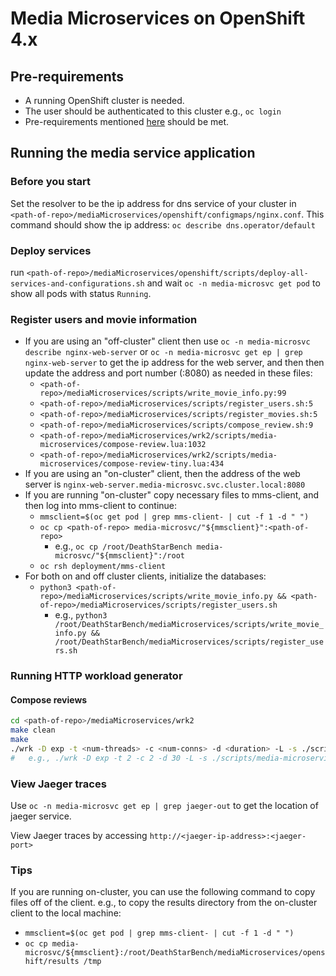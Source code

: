 # Media Microservices on OpenShift 4.x

## Pre-requirements

- A running OpenShift cluster is needed.
- The user should be authenticated to this cluster e.g., `oc login`
- Pre-requirements mentioned [here](https://github.com/delimitrou/DeathStarBench/blob/master/mediaMicroservices/README.md) should be met.

## Running the media service application

### Before you start

Set the resolver to be the ip address for dns service of your cluster in `<path-of-repo>/mediaMicroservices/openshift/configmaps/nginx.conf`.
This command should show the ip address: `oc describe dns.operator/default`

### Deploy services

run `<path-of-repo>/mediaMicroservices/openshift/scripts/deploy-all-services-and-configurations.sh`
and wait `oc -n media-microsvc get pod` to show all pods with status `Running`.

### Register users and movie information

- If you are using an "off-cluster" client then use `oc -n media-microsvc describe nginx-web-server` or `oc -n media-microsvc get ep | grep nginx-web-server` to get the ip address for the web server, and then then update the address and port number (:8080) as needed in these files:
  - `<path-of-repo>/mediaMicroservices/scripts/write_movie_info.py:99`
  - `<path-of-repo>/mediaMicroservices/scripts/register_users.sh:5`
  - `<path-of-repo>/mediaMicroservices/scripts/register_movies.sh:5`
  - `<path-of-repo>/mediaMicroservices/scripts/compose_review.sh:9`
  - `<path-of-repo>/mediaMicroservices/wrk2/scripts/media-microservices/compose-review.lua:1032`
  - `<path-of-repo>/mediaMicroservices/wrk2/scripts/media-microservices/compose-review-tiny.lua:434`
- If you are using an "on-cluster" client, then the address of the web server is `nginx-web-server.media-microsvc.svc.cluster.local:8080`
- If you are running "on-cluster" copy necessary files to mms-client, and then log into mms-client to continue:
  - `mmsclient=$(oc get pod | grep mms-client- | cut -f 1 -d " ")`
  - `oc cp <path-of-repo> media-microsvc/"${mmsclient}":<path-of-repo>`
    - e.g., `oc cp /root/DeathStarBench media-microsvc/"${mmsclient}":/root`
  - `oc rsh deployment/mms-client`
- For both on and off cluster clients, initialize the databases:
  - `python3 <path-of-repo>/mediaMicroservices/scripts/write_movie_info.py && <path-of-repo>/mediaMicroservices/scripts/register_users.sh`
    - e.g., `python3 /root/DeathStarBench/mediaMicroservices/scripts/write_movie_info.py && /root/DeathStarBench/mediaMicroservices/scripts/register_users.sh`

### Running HTTP workload generator

#### Compose reviews

```bash
cd <path-of-repo>/mediaMicroservices/wrk2
make clean
make
./wrk -D exp -t <num-threads> -c <num-conns> -d <duration> -L -s ./scripts/media-microservices/compose-review.lua http://<webserver-address>:8080/wrk2-api/review/compose -R <reqs-per-sec>
#   e.g., ./wrk -D exp -t 2 -c 2 -d 30 -L -s ./scripts/media-microservices/compose-review.lua http://nginx-web-server.media-microsvc.svc.cluster.local:8080/wrk2-api/review/compose -R 2
```

### View Jaeger traces

Use `oc -n media-microsvc get ep | grep jaeger-out` to get the location of jaeger service.

View Jaeger traces by accessing `http://<jaeger-ip-address>:<jaeger-port>` 


### Tips

If you are running on-cluster, you can use the following command to copy files off of the client.
e.g., to copy the results directory from the on-cluster client to the local machine:
  - `mmsclient=$(oc get pod | grep mms-client- | cut -f 1 -d " ")`
  - `oc cp media-microsvc/${mmsclient}:/root/DeathStarBench/mediaMicroservices/openshift/results /tmp`
